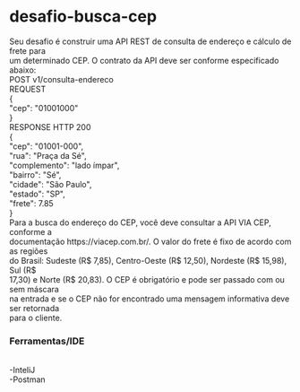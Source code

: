 # desafio-busca-cep

<div>
Seu desafio é construir uma API REST de consulta de endereço e cálculo de frete para<br>
um determinado CEP. O contrato da API deve ser conforme especificado abaixo:<br>
POST v1/consulta-endereco<br>
REQUEST<br>
{<br>
"cep": "01001000"<br>
}<br>
RESPONSE HTTP 200<br>
{<br>
"cep": "01001-000",<br>
"rua": "Praça da Sé",<br>
"complemento": "lado ímpar",<br>
"bairro": "Sé",<br>
"cidade": "São Paulo",<br>
"estado": "SP",<br>
"frete": 7.85<br>
}<br>
Para a busca do endereço do CEP, você deve consultar a API VIA CEP, conforme a<br>
documentação https://viacep.com.br/. O valor do frete é fixo de acordo com as regiões<br>
do Brasil: Sudeste (R$ 7,85), Centro-Oeste (R$ 12,50), Nordeste (R$ 15,98), Sul (R$<br>
17,30) e Norte (R$ 20,83). O CEP é obrigatório e pode ser passado com ou sem máscara<br>
na entrada e se o CEP não for encontrado uma mensagem informativa deve ser retornada<br>
para o cliente.<br>
</div>


### Ferramentas/IDE
<br>
-InteliJ<br>
-Postman
